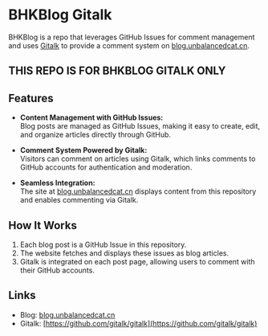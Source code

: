 # BHKBlog Gitalk

BHKBlog is a repo that leverages GitHub Issues for comment management and uses [Gitalk](https://github.com/gitalk/gitalk) to provide a comment system on [blog.unbalancedcat.cn](https://blog.unbalancedcat.cn).

## **THIS REPO IS FOR BHKBLOG GITALK ONLY**

## Features

- **Content Management with GitHub Issues:**  
  Blog posts are managed as GitHub Issues, making it easy to create, edit, and organize articles directly through GitHub.

- **Comment System Powered by Gitalk:**  
  Visitors can comment on articles using Gitalk, which links comments to GitHub accounts for authentication and moderation.

- **Seamless Integration:**  
  The site at [blog.unbalancedcat.cn](https://blog.unbalancedcat.cn) displays content from this repository and enables commenting via Gitalk.

## How It Works

1. Each blog post is a GitHub Issue in this repository.
2. The website fetches and displays these issues as blog articles.
3. Gitalk is integrated on each post page, allowing users to comment with their GitHub accounts.

## Links

- Blog: [blog.unbalancedcat.cn](https://blog.unbalancedcat.cn)
- Gitalk: [https://github.com/gitalk/gitalk](https://github.com/gitalk/gitalk)
```
